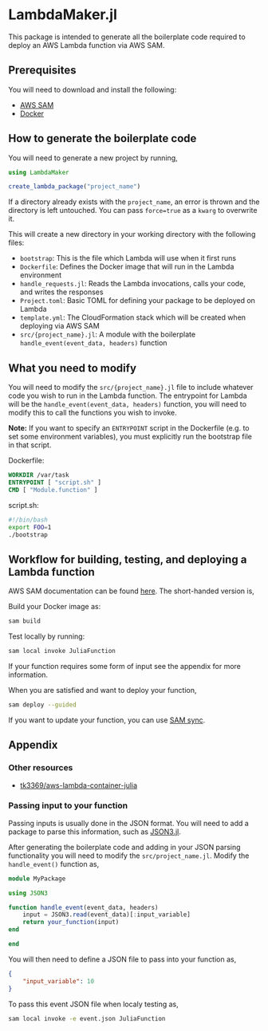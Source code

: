 # LambdaMaker.jl
This package is intended to generate all the boilerplate code required to deploy an AWS Lambda function via AWS SAM.

## Prerequisites
You will need to download and install the following:

- [AWS SAM](https://aws.amazon.com/serverless/sam/)
- [Docker](https://www.docker.com/)

## How to generate the boilerplate code
You will need to generate a new project by running,

```julia
using LambdaMaker

create_lambda_package("project_name")
```

If a directory already exists with the `project_name`, an error is thrown and the directory is left untouched.
You can pass `force=true` as a `kwarg` to overwrite it.

This will create a new directory in your working directory with the following files:
- `bootstrap`: This is the file which Lambda will use when it first runs
- `Dockerfile`: Defines the Docker image that will run in the Lambda environment
- `handle_requests.jl`: Reads the Lambda invocations, calls your code, and writes the responses
- `Project.toml`: Basic TOML for defining your package to be deployed on Lambda
- `template.yml`: The CloudFormation stack which will be created when deploying via AWS SAM
- `src/{project_name}.jl`: A module with the boilerplate `handle_event(event_data, headers)` function

## What you need to modify
You will need to modify the `src/{project_name}.jl` file to include whatever code you wish to run in the Lambda function.
The entrypoint for Lambda will be the `handle_event(event_data, headers)` function, you will need to modify this to call the functions you wish to invoke.

**Note:** If you want to specify an `ENTRYPOINT` script in the Dockerfile (e.g. to set some environment variables), you must explicitly run the bootstrap file in that script.

Dockerfile:
```Dockerfile
WORKDIR /var/task
ENTRYPOINT [ "script.sh" ]
CMD [ "Module.function" ]
```

script.sh:
```bash
#!/bin/bash
export FOO=1
./bootstrap
```

## Workflow for building, testing, and deploying a Lambda function
AWS SAM documentation can be found [here](https://docs.aws.amazon.com/serverless-application-model/latest/developerguide/what-is-sam.html).
The short-handed version is,

Build your Docker image as:
```bash
sam build
```

Test locally by running:
```bash
sam local invoke JuliaFunction
```

If your function requires some form of input see the appendix for more information.

When you are satisfied and want to deploy your function,
```bash
sam deploy --guided
```

If you want to update your function, you can use [SAM sync](https://aws.amazon.com/blogs/compute/accelerating-serverless-development-with-aws-sam-accelerate/).


## Appendix

### Other resources
- [tk3369/aws-lambda-container-julia](https://github.com/tk3369/aws-lambda-container-julia)
### Passing input to your function
Passing inputs is usually done in the JSON format.
You will need to add a package to parse this information, such as [JSON3.jl](https://github.com/quinnj/JSON3.jl).

After generating the boilerplate code and adding in your JSON parsing functionality you will need to modify the `src/project_name.jl`.
Modify the `handle_event()` function as,

```julia
module MyPackage

using JSON3

function handle_event(event_data, headers)
    input = JSON3.read(event_data)[:input_variable]
    return your_function(input)
end

end
```

You will then need to define a JSON file to pass into your function as,

```json
{
    "input_variable": 10
}
```

To pass this event JSON file when localy testing as,

```bash
sam local invoke -e event.json JuliaFunction
```

